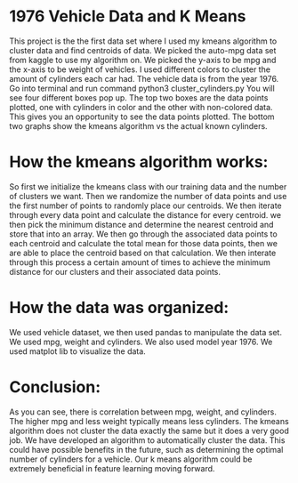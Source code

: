 # 1976 Vehicle Data and K Means
This project is the the first data set where I used my kmeans algorithm to cluster data and find centroids of data.
We picked the auto-mpg data set from kaggle to use my algorithm on.
We picked the y-axis to be mpg and the x-axis to be weight of vehicles.  I used different colors to cluster the amount of cylinders each car had.  The vehicle data is from the year 1976.
Go into terminal and run command python3 cluster_cylinders.py
You will see four different boxes pop up.  The top two boxes are the data points plotted,  one with cylinders in color and the other with non-colored data.  This gives you an opportunity to see the data points plotted.
The bottom two graphs show the kmeans algorithm vs the actual known cylinders.  

# How the kmeans algorithm works:
So first we initialize the kmeans class with our training data and the number of clusters we want.
Then we randomize the number of data points and use the first number of points to randomly place our centroids.
We then iterate through every data point and calculate the distance for every centroid.  we then pick the minimum distance and determine the nearest centroid and store that into an array.
We then go through the associated data points to each centroid and calculate the total mean for those data points,  then we are able to place the centroid based on that calculation.
We then interate through this process a certain amount of times to achieve the minimum distance for our clusters and their associated data points.

# How the data was organized:
We used vehicle dataset,  we then used pandas to manipulate the data set.  We used mpg, weight and cylinders.  We also used model year 1976.
We used matplot lib to visualize the data.

# Conclusion:
As you can see, there is correlation between mpg, weight, and cylinders.  The higher mpg and less weight typically means less cylinders.  The kmeans algorithm does not cluster the data exactly the same but it does a very good job.  We have developed an algorithm to automatically cluster the data.  This could have possible benefits in the future,  such as determining the optimal number of cylinders for a vehicle.  Our k means algorithm could be extremely beneficial in feature learning moving forward.
